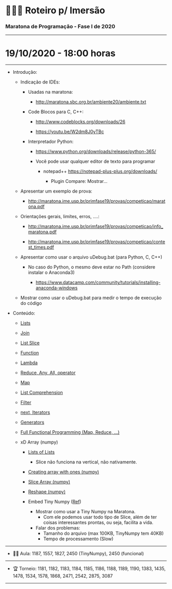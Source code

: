 # :blue_book::green_book::notebook: Roteiro p/ Imersão 


### Maratona de Programação - Fase I de 2020

*****

# 19/10/2020 - 18:00 horas

*****

- Introdução:

	- Indicação de IDEs:

		- Usadas na maratona: 

			- http://maratona.sbc.org.br/ambiente20/ambiente.txt

		- Code Blocos para C, C++:

			- http://www.codeblocks.org/downloads/26

			- https://youtu.be/W2dm8J0yTBc

		- Interpretador Python:

			- https://www.python.org/downloads/release/python-365/

			- Você pode usar qualquer editor de texto para programar 

				- notepad++ https://notepad-plus-plus.org/downloads/
				
					- Plugin Compare: Mostrar...

	- Apresentar um exemplo de prova:

		- http://maratona.ime.usp.br/primfase19/provas/competicao/maratona.pdf

	- Orientações gerais, limítes, erros, ....:

		- http://maratona.ime.usp.br/primfase19/provas/competicao/info_maratona.pdf

		- http://maratona.ime.usp.br/primfase19/provas/competicao/contest_times.pdf

	- Apresentar como usar o arquivo uDebug.bat (para Python, C, C++)

		- No caso do Python, o mesmo deve estar no Path (considere instalar o Anaconda3)

			- https://www.datacamp.com/community/tutorials/installing-anaconda-windows

	- Mostrar como usar o uDebug.bat para medir o tempo de execução do código

- Conteúdo:

	- [Lists](https://towardsdatascience.com/python-basics-6-lists-and-list-manipulation-a56be62b1f95)
	
	- [Join](https://www.programiz.com/python-programming/methods/string/join)
	
	- [List Slice](https://medium.com/@daviferreirasantog/entendendo-list-slice-do-python-fe5cac2ecdae)
	
	- [Function](https://realpython.com/defining-your-own-python-function/)
	
	- [Lambda](https://realpython.com/python-lambda/)
	
	- [Reduce, Any, All, operator](https://realpython.com/python-reduce-function/)
	
	- [Map](https://medium.com/better-programming/exploring-map-vs-starmap-in-python-6bcf32f5fa4a)
	
	- [List Comprehension](https://realpython.com/list-comprehension-python/)
	
	- [Filter](https://medium.com/dev-genius/filter-vs-itertools-filterfalse-in-python-d2e56ec54cae)
	
	- [next, Iterators](https://medium.com/techgannet/iterators-in-python-35750998fb7c)
	
	- [Generators](https://medium.com/@cunhasb/python-generators-aabcb5834724)
	
	- [Full Functional Programming (Map, Reduce, ...)](https://docs.python.org/3/howto/functional.html)
	
	- xD Array (numpy)
		- [Lists of Lists](https://snakify.org/en/lessons/two_dimensional_lists_arrays/)
			- Slice não funciona na vertical, não nativamente.
		
		- [Creating array with ones (numpy)](https://www.journaldev.com/32792/numpy-ones-in-python)
		
		- [Slice Array (numpy)](https://www.pythoninformer.com/python-libraries/numpy/index-and-slice/)
		
		- [Reshape (numpy)](https://www.geeksforgeeks.org/numpy-reshape-python/)
		
		- Embed Tiny Numpy ([Ref](https://github.com/wadetb/tinynumpy))
			- Mostrar como usar a Tiny Numpy na Maratona.
				- Com ele podemos usar todo tipo de Slice, além de ter coisas interessantes prontas, ou seja, facilita a vida.
			- Falar dos problemas:
				- Tamanho do arquivo (max 100KB, TinyNumpy tem 40KB)
				- Tempo de processamento (Slow)

*********

- 👨‍🏫 Aula: 1187, 1557, 1827, 2450 (TinyNumpy), 2450 (funcional)

*********

- 🏆 Torneio: 1181, 1182, 1183, 1184, 1185, 1186, 1188, 1189, 1190, 1383, 1435, 1478, 1534, 1578, 1868, 2471, 2542, 2875, 3087

*********












